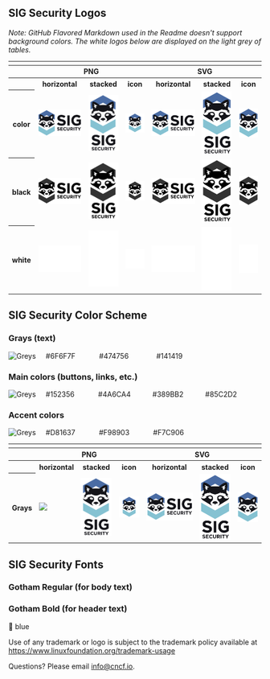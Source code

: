 
## SIG Security Logos

*Note: GitHub Flavored Markdown used in the Readme doesn't support background colors. The white logos below are displayed on the light grey of tables.*

<table>
    <tr>
    	<th colspan="7"></th>
    </tr>
    <tr>
        <th></th>
        <th colspan="3">PNG</th>
        <th colspan="3">SVG</th>
    </tr>
    <tr>
        <th></th>
        <th>horizontal</th>
        <th>stacked</th>
        <th>icon</th>
        <th>horizontal</th>
        <th>stacked</th>
        <th>icon</th>
    </tr>
    <tr>
        <th>color</th>
        <td><img src="sig-security/horizontal/color/sig-security-horizontal-color.png" width="200"></td>
        <td><img src="sig-security/stacked/color/sig-security-stacked-color.png" width="95"></td>
        <td><img src="sig-security/icon/color/sig-security-icon-color.png" width="95"></td>
        <td><img src="sig-security/horizontal/color/sig-security-horizontal-color.svg" width="200"></td>
        <td><img src="sig-security/stacked/color/sig-security-stacked-color.svg" width="95"></td>
        <td><img src="sig-security/icon/color/sig-security-icon-color.svg" width="95"></td>
    </tr>
    <tr>
        <th>black</th>
        <td><img src="sig-security/horizontal/black/sig-security-horizontal-black.png" width="200"></td>
        <td><img src="sig-security/stacked/black/sig-security-stacked-black.png" width="95"></td>
        <td><img src="sig-security/icon/black/sig-security-icon-black.png" width="95"></td>
        <td><img src="sig-security/horizontal/black/sig-security-horizontal-black.svg" width="200"></td>
        <td><img src="sig-security/stacked/black/sig-security-stacked-black.svg" width="95"></td>
        <td><img src="sig-security/icon/black/sig-security-icon-black.svg" width="95"></td>
    </tr>
    <tr>
        <th>white</th>
        <td><img src="sig-security/horizontal/white/sig-security-horizontal-white.png" width="200"></td>
        <td><img src="sig-security/stacked/white/sig-security-stacked-white.png" width="95"></td>
        <td><img src="sig-security/icon/white/sig-security-icon-white.png" width="95"></td>
        <td><img src="sig-security/horizontal/white/sig-security-horizontal-white.svg" width="200"></td>
        <td><img src="sig-security/stacked/white/sig-security-stacked-white.svg" width="95"></td>
        <td><img src="sig-security/icon/white/sig-security-icon-white.svg" width="95"></td>
    </tr>
</table>


## SIG Security Color Scheme
### Grays (text)
![Greys](https://github.com/alexcontini/sig-security/blob/alex-update-logo-page/logo/SIG-security-colors-greys.svg)
&nbsp;&nbsp;&nbsp;&nbsp;#6F6F7F&nbsp;&nbsp;&nbsp;&nbsp;&nbsp;&nbsp;&nbsp;&nbsp;&nbsp;&nbsp;&nbsp;&nbsp;#474756&nbsp;&nbsp;&nbsp;&nbsp;&nbsp;&nbsp;&nbsp;&nbsp;&nbsp;&nbsp;&nbsp;&nbsp;&nbsp;&nbsp;#141419

### Main colors (buttons, links, etc.)
![Greys](https://github.com/alexcontini/sig-security/blob/alex-update-logo-page/logo/SIG-security-colors-main.svg)
&nbsp;&nbsp;&nbsp;&nbsp;#152356&nbsp;&nbsp;&nbsp;&nbsp;&nbsp;&nbsp;&nbsp;&nbsp;&nbsp;&nbsp;&nbsp;&nbsp;#4A6CA4&nbsp;&nbsp;&nbsp;&nbsp;&nbsp;&nbsp;&nbsp;&nbsp;&nbsp;&nbsp;&nbsp;#389BB2&nbsp;&nbsp;&nbsp;&nbsp;&nbsp;&nbsp;&nbsp;&nbsp;&nbsp;&nbsp;&nbsp;#85C2D2

### Accent colors
![Greys](https://github.com/alexcontini/sig-security/blob/alex-update-logo-page/logo/SIG-security-colors-accent.svg)
&nbsp;&nbsp;&nbsp;&nbsp;#D81637&nbsp;&nbsp;&nbsp;&nbsp;&nbsp;&nbsp;&nbsp;&nbsp;&nbsp;&nbsp;&nbsp;&nbsp;#F98903&nbsp;&nbsp;&nbsp;&nbsp;&nbsp;&nbsp;&nbsp;&nbsp;&nbsp;&nbsp;&nbsp;&nbsp;#F7C906




<table>
    <tr>
    	<th colspan="7"></th>
    </tr>
    <tr>
        <th></th>
        <th colspan="3">PNG</th>
        <th colspan="3">SVG</th>
    </tr>
<tr>
        <th></th>
        <th>horizontal</th>
        <th>stacked</th>
        <th>icon</th>
        <th>horizontal</th>
        <th>stacked</th>
        <th>icon</th>
    </tr>
    <tr>
        <th>Grays</th>
        <td><img src="https://github.com/alexcontini/sig-security/blob/alex-update-logo-page/logo/SIG-security-colors-greys.svg" width="200"></td>
        <td><img src="sig-security/stacked/color/sig-security-stacked-color.png" width="95"></td>
        <td><img src="sig-security/icon/color/sig-security-icon-color.png" width="95"></td>
        <td><img src="sig-security/horizontal/color/sig-security-horizontal-color.svg" width="200"></td>
        <td><img src="sig-security/stacked/color/sig-security-stacked-color.svg" width="95"></td>
        <td><img src="sig-security/icon/color/sig-security-icon-color.svg" width="95"></td>
    </tr>
    
   
</table>





## SIG Security Fonts

### Gotham Regular (for body text)
### Gotham Bold (for header text)

&#x1F535; blue




Use of any trademark or logo is subject to the trademark policy available at https://www.linuxfoundation.org/trademark-usage


Questions? Please email [info@cncf.io](mailto:info@cncf.io).

